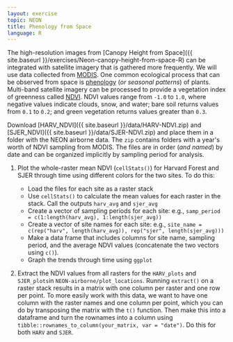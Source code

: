 ```yaml
---
layout: exercise
topic: NEON
title: Phenology from Space
language: R
---
```


The high-resolution images from [Canopy Height from Space]({{ site.baseurl }}/exercises/Neon-canopy-height-from-space-R) 
can be integrated with satellite imagery that is gathered more frequently. We
will use data collected from [MODIS](http://modis.gsfc.nasa.gov/). One common
ecological process that can be observed from space is [phenology](https://en.wikipedia.org/wiki/Phenology) 
(*or seasonal patterns*) of plants.
Multi-band satellite imagery can be processed to provide a vegetation index of greenness called [NDVI](https://en.wikipedia.org/wiki/Normalized_Difference_Vegetation_Index). 
NDVI values range from `-1.0` to `1.0`, where negative values indicate clouds, 
snow, and water; bare soil returns values from `0.1` to `0.2`; and green vegetation returns values greater than `0.3`.

Download [HARV_NDVI]({{ site.baseurl }}/data/HARV-NDVI.zip) and [SJER_NDVI]({{ site.baseurl }}/data/SJER-NDVI.zip) and place them in a folder with the NEON airborne data. The `zip` contains folders with a year's worth of NDVI sampling 
from MODIS. The files are in order (*and named*) by date and can be organized 
implicitly by sampling period for analysis.

1. Plot the whole-raster mean NDVI (`cellStats()`) for Harvard Forest and SJER
   through time using different colors for the two sites. To do this:
   * Load the files for each site as a raster stack
   * Use `cellStats()` to calculate the mean values for each raster in the stack. Call the outputs `harv_avg` and `sjer_avg`
   * Create a vector of sampling periods for each site: e.g., `samp_period = c(1:length(harv_avg), 1:length(sjer_avg))`
   * Create a vector of site names for each site: e.g., `site_name = c(rep("harv", length(harv_avg)), rep("sjer", length(sjer_avg)))`
   * Make a data frame that includes columns for site name, sampling period, and the average NDVI values (concatenate the two vectors using `c()`).
   * Graph the trends through time using `ggplot`

2. Extract the NDVI values from all rasters for the `HARV_plots` and
   `SJER_plots`in `NEON-airborne/plot_locations`. Running `extract()` on a
   raster stack results in a matrix with one column per raster and one row per
   point. To more easily work with this data, we want to have one column with
   the raster names and one column per point, which you can do by transposing
   the matrix with the `t()` function. Then make this into a dataframe and turn
   the rownames into a column using `tibble::rownames_to_column(your_matrix, var
   = "date")`. Do this for both `HARV` and `SJER`. 
